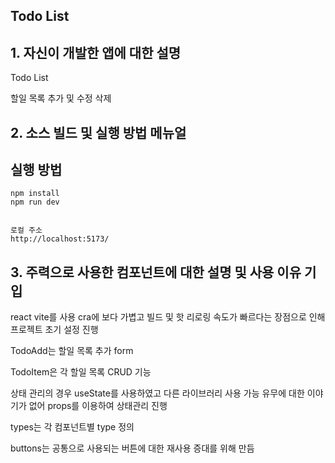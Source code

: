 ## Todo List

## 1. 자신이 개발한 앱에 대한 설명

Todo List 

할일 목록 추가 및 수정 삭제


## 2. 소스 빌드 및 실행 방법 메뉴얼


## 실행 방법

```
npm install
npm run dev


로컬 주소
http://localhost:5173/
```

## 3. 주력으로 사용한 컴포넌트에 대한 설명 및 사용 이유 기입

react vite를 사용
cra에 보다 가볍고 빌드 및 핫 리로링 속도가 빠르다는 장점으로 인해 프로젝트 초기 설정 진행

TodoAdd는 할일 목록 추가 form

TodoItem은 각 할일 목록 CRUD 기능

상태 관리의 경우 useState를 사용하였고 다른 라이브러리 사용 가능 유무에 대한 이야기가 없어 props를 이용하여 상태관리 진행

types는 각 컴포넌트별 type 정의

buttons는 공통으로 사용되는 버튼에 대한 재사용 증대를 위해 만듬

